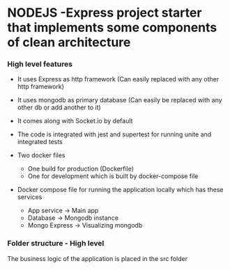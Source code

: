 # NODEJS -Express project starter that implements some components of clean architecture

### High level features

- It uses Express as http framework (Can easily replaced with any other http framework)
- It uses mongodb as primary database (Can easily be replaced with any other db or add another to it)
- It comes along with Socket.io by default
- The code is integrated with jest and supertest for running unite and integrated tests
- Two docker files
  - One build for production (Dockerfile)
  - One for development which is built by docker-compose file

- Docker compose file for running the application locally which has these services
  - App service -> Main app
  - Database -> Mongodb instance
  - Mongo Express -> Visualizing mongodb

### Folder structure - High level

The business logic of the application is placed in the src folder

